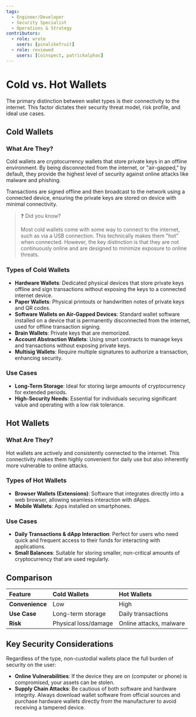 ```yaml
---
tags:
  - Engineer/Developer
  - Security Specialist
  - Operations & Strategy
contributors:
  - role: wrote
    users: [pinalikefruit]
  - role: reviewed
    users: [Coinspect, patrickalphac]
---
```


# Cold vs. Hot Wallets

The primary distinction between wallet types is their connectivity to the internet. This factor dictates their security threat model, risk profile, and ideal use cases. 

## Cold Wallets

### What Are They?

Cold wallets are cryptocurrency wallets that store private keys in an offline environment. By being disconnected from the internet, or "air-gapped," by default, they provide the highest level of security against online attacks like malware and phishing.

Transactions are signed offline and then broadcast to the network using a connected device, ensuring the private keys  are stored on device with minimal connectivity.

> ❓ Did you know?
> 
> Most cold wallets come with some way to connect to the internet, such as via a USB connection. This technically makes them "hot" when connected. However, the key distinction is that they are not continuously online and are designed to minimize exposure to online threats.

### Types of Cold Wallets

- **Hardware Wallets**: Dedicated physical devices that store private keys offline and sign transactions without exposing the keys to a connected internet device.
- **Paper Wallets**: Physical printouts or handwritten notes of private keys and QR codes.
- **Software Wallets on Air-Gapped Devices**: Standard wallet software installed on a device that is permanently disconnected from the internet, used for offline transaction signing.
- **Brain Wallets**: Private keys that are memorized.
- **Account Abstraction Wallets**: Using smart contracts to manage keys and transactions without exposing private keys.
- **Multisig Wallets**: Require multiple signatures to authorize a transaction, enhancing security.

### Use Cases

- **Long-Term Storage**: Ideal for storing large amounts of cryptocurrency for extended periods.
- **High-Security Needs**: Essential for individuals securing significant value and operating with a low risk tolerance.

## Hot Wallets

### What Are They?

Hot wallets are actively and consistently connected to the internet. This connectivity makes them highly convenient for daily use but also inherently more vulnerable to online attacks.

### Types of Hot Wallets

- **Browser Wallets (Extensions)**: Software that integrates directly into a web browser, allowing seamless interaction with dApps.
- **Mobile Wallets**: Apps installed on smartphones.

### Use Cases

- **Daily Transactions & dApp Interaction**: Perfect for users who need quick and frequent access to their funds for interacting with applications.
- **Small Balances**: Suitable for storing smaller, non-critical amounts of cryptocurrency that are used regularly.

## Comparison

| **Feature**     | **Cold Wallets**     | **Hot Wallets**         |
| :-------------- | :------------------- | :---------------------- |
| **Convenience** | Low                  | High                    |
| **Use Case**    | Long-term storage    | Daily transactions      |
| **Risk**        | Physical loss/damage | Online attacks, malware |


## **Key Security Considerations**

Regardless of the type, non-custodial wallets place the full burden of security on the user:

- **Online Vulnerabilities**: If the device they are on (computer or phone) is compromised, your assets can be stolen.
- **Supply Chain Attacks**: Be cautious of both software and hardware integrity. Always download wallet software from official sources and purchase hardware wallets directly from the manufacturer to avoid receiving a tampered device.